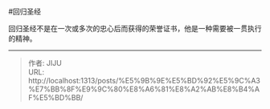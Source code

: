 # 


#回归圣经 

回归圣经不是在一次或多次的忠心后而获得的荣誉证书，他是一种需要被一贯执行的精神。

---

> 作者: JIJU  
> URL: http://localhost:1313/posts/%E5%9B%9E%E5%BD%92%E5%9C%A3%E7%BB%8F%E9%9C%80%E8%A6%81%E8%A2%AB%E8%B4%AF%E5%BD%BB/  

